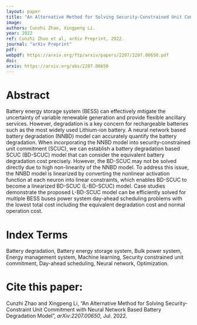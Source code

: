 ```yaml
---
layout: paper
title: "An Alternative Method for Solving Security-Constrained Unit Commitment with Neural Network Based Battery Degradation Model"
image: 
authors: Cunzhi Zhao, Xingpeng Li.
year: 2022
ref: Cunzhi Zhao et al, arXiv Preprint, 2022. 
journal: "arXiv Preprint"
pdf: 
webpdf: https://arxiv.org/ftp/arxiv/papers/2207/2207.00650.pdf
doi: 
arxiv: https://arxiv.org/abs/2207.00650
---
```


# Abstract
Battery energy storage system (BESS) can effectively mitigate the uncertainty of variable renewable generation and provide flexible ancillary services. However, degradation is a key concern for rechargeable batteries such as the most widely used Lithium-ion battery. A neural network based battery degradation (NNBD) model can accurately quantify the battery degradation. When incorporating the NNBD model into security-constrained unit commitment (SCUC), we can establish a battery degradation based SCUC (BD-SCUC) model that can consider the equivalent battery degradation cost precisely. However, the BD-SCUC may not be solved directly due to high non-linearity of the NNBD model. To address this issue, the NNBD model is linearized by converting the nonlinear activation function at each neuron into linear constraints, which enables BD-SCUC to become a linearized BD-SCUC (L-BD-SCUC) model. Case studies demonstrate the proposed L-BD-SCUC model can be efficiently solved for multiple BESS buses power system day-ahead scheduling problems with the lowest total cost including the equivalent degradation cost and normal operation cost.

# Index Terms
Battery degradation, Battery energy storage system, Bulk power system, Energy management system, Machine learning, Security constrained unit commitment, Day-ahead scheduling, Neural network, Optimization.

# Cite this paper:
Cunzhi Zhao and Xingpeng Li, “An Alternative Method for Solving Security-Constraint Unit Commitment with Neural Network Based Battery Degradation Model”, *arXiv:2207.00650*, Jul. 2022.